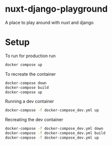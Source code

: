 # nuxt-django-playground
A place to play around with nuxt and django


# Setup

To run for production run 
```bash
docker compose up
```
To recreate the container
```bash
docker-compose down
docker-compose build
docker-compose up
```

Running a dev container
```bash
docker-compose -f docker-compose_dev.yml up
```

Recreating the dev container
```bash
docker-compose -f docker-compose_dev.yml down
docker-compose -f docker-compose_dev.yml build
docker-compose -f docker-compose_dev.yml up
```